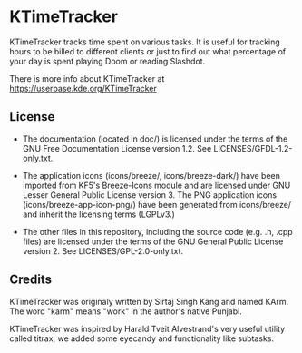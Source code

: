 # KTimeTracker

KTimeTracker tracks time spent on various tasks. It is useful for tracking hours to be billed to different clients or just to find out what percentage of your day is spent playing Doom or reading Slashdot.

There is more info about KTimeTracker at https://userbase.kde.org/KTimeTracker

## License

* The documentation (located in doc/) is licensed under the terms of the GNU
  Free Documentation License version 1.2. See LICENSES/GFDL-1.2-only.txt.

* The application icons (icons/breeze/, icons/breeze-dark/) have been imported
  from KF5's Breeze-Icons module and are licensed under GNU Lesser General
Public License version 3. The PNG application icons
(icons/breeze-app-icon-png/) have been generated from icons/breeze/ and inherit
the licensing terms (LGPLv3.)

* The other files in this repository, including the source code (e.g. .h, .cpp
  files) are licensed under the terms of the GNU General Public License
  version 2. See LICENSES/GPL-2.0-only.txt.

## Credits

KTimeTracker was originaly written by Sirtaj Singh Kang and named KArm. The word "karm" means "work" in the author's native Punjabi.

KTimeTracker was inspired by Harald Tveit Alvestrand's very useful utility called titrax; we added some eyecandy and functionality like subtasks.
